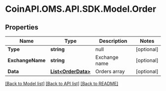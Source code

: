 
# CoinAPI.OMS.API.SDK.Model.Order

## Properties

Name | Type | Description | Notes
------------ | ------------- | ------------- | -------------
**Type** | **string** | null | [optional] 
**ExchangeName** | **string** | Exchange name | [optional] 
**Data** | [**List&lt;OrderData&gt;**](OrderData.md) | Orders array | [optional] 

[[Back to Model list]](../README.md#documentation-for-models)
[[Back to API list]](../README.md#documentation-for-api-endpoints)
[[Back to README]](../README.md)

